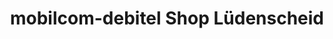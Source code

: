 ---
title: "mobilcom-debitel Shop Lüdenscheid"
url: /luedenscheid/mobilcom-debitel-shop-luedenscheid/
shop: Handy
---